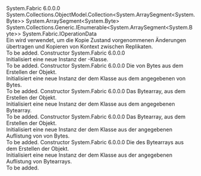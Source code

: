 <Type Name="OperationData" FullName="System.Fabric.OperationData">
  <TypeSignature Language="C#" Value="public class OperationData : System.Collections.ObjectModel.Collection&lt;ArraySegment&lt;byte&gt;&gt;, System.Collections.Generic.IEnumerable&lt;ArraySegment&lt;byte&gt;&gt;, System.Fabric.IOperationData" />
  <TypeSignature Language="ILAsm" Value=".class public auto ansi beforefieldinit OperationData extends System.Collections.ObjectModel.Collection`1&lt;valuetype System.ArraySegment`1&lt;unsigned int8&gt;&gt; implements class System.Collections.Generic.IEnumerable`1&lt;valuetype System.ArraySegment`1&lt;unsigned int8&gt;&gt;, class System.Collections.IEnumerable, class System.Fabric.IOperationData" />
  <TypeSignature Language="DocId" Value="T:System.Fabric.OperationData" />
  <TypeSignature Language="VB.NET" Value="Public Class OperationData&#xA;Inherits Collection(Of ArraySegment(Of Byte))&#xA;Implements IEnumerable(Of ArraySegment(Of Byte)), IOperationData" />
  <TypeSignature Language="F#" Value="type OperationData = class&#xA;    inherit Collection&lt;ArraySegment&lt;byte&gt;&gt;&#xA;    interface IOperationData&#xA;    interface seq&lt;ArraySegment&lt;byte&gt;&gt;&#xA;    interface IEnumerable" />
  <AssemblyInfo>
    <AssemblyName>System.Fabric</AssemblyName>
    <AssemblyVersion>6.0.0.0</AssemblyVersion>
  </AssemblyInfo>
  <Base>
    <BaseTypeName>System.Collections.ObjectModel.Collection&lt;System.ArraySegment&lt;System.Byte&gt;&gt;</BaseTypeName>
    <BaseTypeArguments>
      <BaseTypeArgument TypeParamName="!0">System.ArraySegment&lt;System.Byte&gt;</BaseTypeArgument>
    </BaseTypeArguments>
  </Base>
  <Interfaces>
    <Interface>
      <InterfaceName>System.Collections.Generic.IEnumerable&lt;System.ArraySegment&lt;System.Byte&gt;&gt;</InterfaceName>
    </Interface>
    <Interface>
      <InterfaceName>System.Fabric.IOperationData</InterfaceName>
    </Interface>
  </Interfaces>
  <Docs>
    <summary>
      <para>Ein <see cref="T:System.Fabric.OperationData" /> wird verwendet, um die Kopie Zustand vorgenommenen Änderungen übertragen und Kopieren von Kontext zwischen Replikaten.</para>
    </summary>
    <remarks>To be added.</remarks>
  </Docs>
  <Members>
    <Member MemberName=".ctor">
      <MemberSignature Language="C#" Value="public OperationData ();" />
      <MemberSignature Language="ILAsm" Value=".method public hidebysig specialname rtspecialname instance void .ctor() cil managed" />
      <MemberSignature Language="DocId" Value="M:System.Fabric.OperationData.#ctor" />
      <MemberSignature Language="VB.NET" Value="Public Sub New ()" />
      <MemberType>Constructor</MemberType>
      <AssemblyInfo>
        <AssemblyName>System.Fabric</AssemblyName>
        <AssemblyVersion>6.0.0.0</AssemblyVersion>
      </AssemblyInfo>
      <Parameters />
      <Docs>
        <summary>
          <para>Initialisiert eine neue Instanz der <see cref="T:System.Fabric.OperationData" />-Klasse.</para>
        </summary>
        <remarks>To be added.</remarks>
      </Docs>
    </Member>
    <Member MemberName=".ctor">
      <MemberSignature Language="C#" Value="public OperationData (ArraySegment&lt;byte&gt; operationData);" />
      <MemberSignature Language="ILAsm" Value=".method public hidebysig specialname rtspecialname instance void .ctor(valuetype System.ArraySegment`1&lt;unsigned int8&gt; operationData) cil managed" />
      <MemberSignature Language="DocId" Value="M:System.Fabric.OperationData.#ctor(System.ArraySegment{System.Byte})" />
      <MemberSignature Language="VB.NET" Value="Public Sub New (operationData As ArraySegment(Of Byte))" />
      <MemberSignature Language="F#" Value="new System.Fabric.OperationData : ArraySegment&lt;byte&gt; -&gt; System.Fabric.OperationData" Usage="new System.Fabric.OperationData operationData" />
      <MemberType>Constructor</MemberType>
      <AssemblyInfo>
        <AssemblyName>System.Fabric</AssemblyName>
        <AssemblyVersion>6.0.0.0</AssemblyVersion>
      </AssemblyInfo>
      <Parameters>
        <Parameter Name="operationData" Type="System.ArraySegment&lt;System.Byte&gt;" />
      </Parameters>
      <Docs>
        <param name="operationData">
          <para>Die <see cref="T:System.ArraySegment`1" /> von Bytes aus dem Erstellen der <see cref="T:System.Fabric.OperationData" /> Objekt.</para>
        </param>
        <summary>
          <para>Initialisiert eine neue Instanz der dem <see cref="T:System.Fabric.OperationData" /> Klasse aus dem angegebenen <see cref="T:System.ArraySegment`1" /> von Bytes.</para>
        </summary>
        <remarks>To be added.</remarks>
      </Docs>
    </Member>
    <Member MemberName=".ctor">
      <MemberSignature Language="C#" Value="public OperationData (byte[] operationData);" />
      <MemberSignature Language="ILAsm" Value=".method public hidebysig specialname rtspecialname instance void .ctor(unsigned int8[] operationData) cil managed" />
      <MemberSignature Language="DocId" Value="M:System.Fabric.OperationData.#ctor(System.Byte[])" />
      <MemberSignature Language="VB.NET" Value="Public Sub New (operationData As Byte())" />
      <MemberSignature Language="F#" Value="new System.Fabric.OperationData : byte[] -&gt; System.Fabric.OperationData" Usage="new System.Fabric.OperationData operationData" />
      <MemberType>Constructor</MemberType>
      <AssemblyInfo>
        <AssemblyName>System.Fabric</AssemblyName>
        <AssemblyVersion>6.0.0.0</AssemblyVersion>
      </AssemblyInfo>
      <Parameters>
        <Parameter Name="operationData" Type="System.Byte[]" />
      </Parameters>
      <Docs>
        <param name="operationData">
          <para>Das Bytearray, aus dem Erstellen der <see cref="T:System.Fabric.OperationData" /> Objekt.</para>
        </param>
        <summary>
          <para>Initialisiert eine neue Instanz der dem <see cref="T:System.Fabric.OperationData" /> Klasse aus dem angegebenen Bytearray.</para>
        </summary>
        <remarks>To be added.</remarks>
      </Docs>
    </Member>
    <Member MemberName=".ctor">
      <MemberSignature Language="C#" Value="public OperationData (System.Collections.Generic.IEnumerable&lt;ArraySegment&lt;byte&gt;&gt; operationData);" />
      <MemberSignature Language="ILAsm" Value=".method public hidebysig specialname rtspecialname instance void .ctor(class System.Collections.Generic.IEnumerable`1&lt;valuetype System.ArraySegment`1&lt;unsigned int8&gt;&gt; operationData) cil managed" />
      <MemberSignature Language="DocId" Value="M:System.Fabric.OperationData.#ctor(System.Collections.Generic.IEnumerable{System.ArraySegment{System.Byte}})" />
      <MemberSignature Language="VB.NET" Value="Public Sub New (operationData As IEnumerable(Of ArraySegment(Of Byte)))" />
      <MemberSignature Language="F#" Value="new System.Fabric.OperationData : seq&lt;ArraySegment&lt;byte&gt;&gt; -&gt; System.Fabric.OperationData" Usage="new System.Fabric.OperationData operationData" />
      <MemberType>Constructor</MemberType>
      <AssemblyInfo>
        <AssemblyName>System.Fabric</AssemblyName>
        <AssemblyVersion>6.0.0.0</AssemblyVersion>
      </AssemblyInfo>
      <Parameters>
        <Parameter Name="operationData" Type="System.Collections.Generic.IEnumerable&lt;System.ArraySegment&lt;System.Byte&gt;&gt;" />
      </Parameters>
      <Docs>
        <param name="operationData">
          <para>Das Bytearray, aus dem Erstellen der <see cref="T:System.Fabric.OperationData" /> Objekt.</para>
        </param>
        <summary>
          <para>Initialisiert eine neue Instanz der dem <see cref="T:System.Fabric.OperationData" /> Klasse aus der angegebenen Auflistung von <see cref="T:System.ArraySegment`1" /> von Bytes.</para>
        </summary>
        <remarks>To be added.</remarks>
      </Docs>
    </Member>
    <Member MemberName=".ctor">
      <MemberSignature Language="C#" Value="public OperationData (System.Collections.Generic.IEnumerable&lt;byte[]&gt; operationData);" />
      <MemberSignature Language="ILAsm" Value=".method public hidebysig specialname rtspecialname instance void .ctor(class System.Collections.Generic.IEnumerable`1&lt;unsigned int8[]&gt; operationData) cil managed" />
      <MemberSignature Language="DocId" Value="M:System.Fabric.OperationData.#ctor(System.Collections.Generic.IEnumerable{System.Byte[]})" />
      <MemberSignature Language="VB.NET" Value="Public Sub New (operationData As IEnumerable(Of Byte()))" />
      <MemberSignature Language="F#" Value="new System.Fabric.OperationData : seq&lt;byte[]&gt; -&gt; System.Fabric.OperationData" Usage="new System.Fabric.OperationData operationData" />
      <MemberType>Constructor</MemberType>
      <AssemblyInfo>
        <AssemblyName>System.Fabric</AssemblyName>
        <AssemblyVersion>6.0.0.0</AssemblyVersion>
      </AssemblyInfo>
      <Parameters>
        <Parameter Name="operationData" Type="System.Collections.Generic.IEnumerable&lt;System.Byte[]&gt;" />
      </Parameters>
      <Docs>
        <param name="operationData">
          <para>Die <see cref="T:System.Collections.Generic.IEnumerable`1" /> des Bytearrays aus dem Erstellen der <see cref="T:System.Fabric.OperationData" /> Objekt.</para>
        </param>
        <summary>
          <para>Initialisiert eine neue Instanz der dem <see cref="T:System.Fabric.OperationData" /> Klasse aus der angegebenen Auflistung von Bytearrays.</para>
        </summary>
        <remarks>To be added.</remarks>
      </Docs>
    </Member>
  </Members>
</Type>